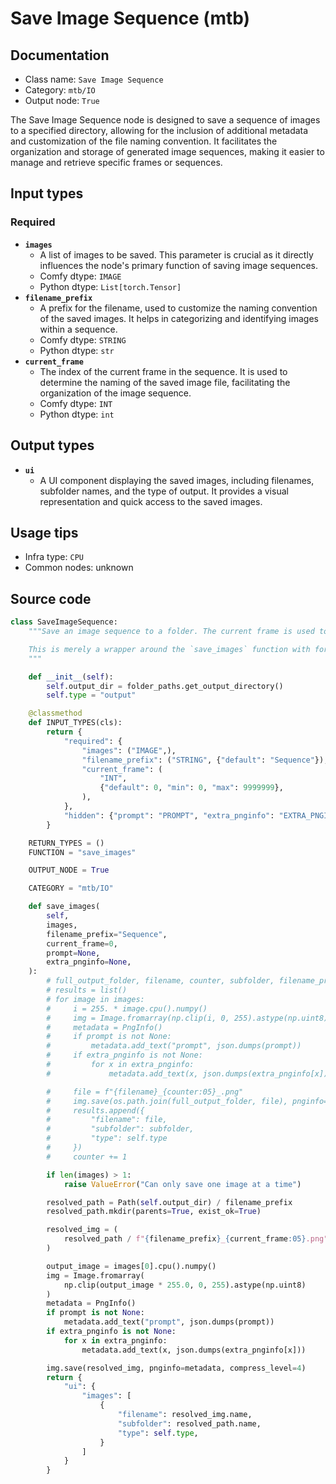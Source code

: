 # Save Image Sequence (mtb)
## Documentation
- Class name: `Save Image Sequence`
- Category: `mtb/IO`
- Output node: `True`

The Save Image Sequence node is designed to save a sequence of images to a specified directory, allowing for the inclusion of additional metadata and customization of the file naming convention. It facilitates the organization and storage of generated image sequences, making it easier to manage and retrieve specific frames or sequences.
## Input types
### Required
- **`images`**
    - A list of images to be saved. This parameter is crucial as it directly influences the node's primary function of saving image sequences.
    - Comfy dtype: `IMAGE`
    - Python dtype: `List[torch.Tensor]`
- **`filename_prefix`**
    - A prefix for the filename, used to customize the naming convention of the saved images. It helps in categorizing and identifying images within a sequence.
    - Comfy dtype: `STRING`
    - Python dtype: `str`
- **`current_frame`**
    - The index of the current frame in the sequence. It is used to determine the naming of the saved image file, facilitating the organization of the image sequence.
    - Comfy dtype: `INT`
    - Python dtype: `int`
## Output types
- **`ui`**
    - A UI component displaying the saved images, including filenames, subfolder names, and the type of output. It provides a visual representation and quick access to the saved images.
## Usage tips
- Infra type: `CPU`
- Common nodes: unknown


## Source code
```python
class SaveImageSequence:
    """Save an image sequence to a folder. The current frame is used to determine which image to save.

    This is merely a wrapper around the `save_images` function with formatting for the output folder and filename.
    """

    def __init__(self):
        self.output_dir = folder_paths.get_output_directory()
        self.type = "output"

    @classmethod
    def INPUT_TYPES(cls):
        return {
            "required": {
                "images": ("IMAGE",),
                "filename_prefix": ("STRING", {"default": "Sequence"}),
                "current_frame": (
                    "INT",
                    {"default": 0, "min": 0, "max": 9999999},
                ),
            },
            "hidden": {"prompt": "PROMPT", "extra_pnginfo": "EXTRA_PNGINFO"},
        }

    RETURN_TYPES = ()
    FUNCTION = "save_images"

    OUTPUT_NODE = True

    CATEGORY = "mtb/IO"

    def save_images(
        self,
        images,
        filename_prefix="Sequence",
        current_frame=0,
        prompt=None,
        extra_pnginfo=None,
    ):
        # full_output_folder, filename, counter, subfolder, filename_prefix = folder_paths.get_save_image_path(filename_prefix, self.output_dir, images[0].shape[1], images[0].shape[0])
        # results = list()
        # for image in images:
        #     i = 255. * image.cpu().numpy()
        #     img = Image.fromarray(np.clip(i, 0, 255).astype(np.uint8))
        #     metadata = PngInfo()
        #     if prompt is not None:
        #         metadata.add_text("prompt", json.dumps(prompt))
        #     if extra_pnginfo is not None:
        #         for x in extra_pnginfo:
        #             metadata.add_text(x, json.dumps(extra_pnginfo[x]))

        #     file = f"{filename}_{counter:05}_.png"
        #     img.save(os.path.join(full_output_folder, file), pnginfo=metadata, compress_level=4)
        #     results.append({
        #         "filename": file,
        #         "subfolder": subfolder,
        #         "type": self.type
        #     })
        #     counter += 1

        if len(images) > 1:
            raise ValueError("Can only save one image at a time")

        resolved_path = Path(self.output_dir) / filename_prefix
        resolved_path.mkdir(parents=True, exist_ok=True)

        resolved_img = (
            resolved_path / f"{filename_prefix}_{current_frame:05}.png"
        )

        output_image = images[0].cpu().numpy()
        img = Image.fromarray(
            np.clip(output_image * 255.0, 0, 255).astype(np.uint8)
        )
        metadata = PngInfo()
        if prompt is not None:
            metadata.add_text("prompt", json.dumps(prompt))
        if extra_pnginfo is not None:
            for x in extra_pnginfo:
                metadata.add_text(x, json.dumps(extra_pnginfo[x]))

        img.save(resolved_img, pnginfo=metadata, compress_level=4)
        return {
            "ui": {
                "images": [
                    {
                        "filename": resolved_img.name,
                        "subfolder": resolved_path.name,
                        "type": self.type,
                    }
                ]
            }
        }

```
